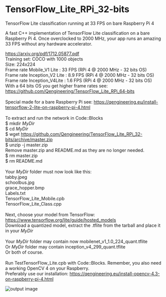 # TensorFlow_Lite_RPi_32-bits
TensorFlow Lite classification running at 33 FPS on bare Raspberry Pi 4

A fast C++ implementation of TensorFlow Lite classification on a bare Raspberry Pi 4.
Once overclocked to 2000 MHz, your app runs an amazing 33 FPS without any hardware accelerator.

https://arxiv.org/pdf/1712.05877.pdf <br/>
Training set: COCO with 1000 objects<br/>
Size: 224x224 <br/>
Frame rate Mobile_V1 Lite : 33 FPS (RPi 4 @ 2000 MHz - 32 bits OS) <br/>
Frame rate Inception_V2 Lite : 8.9 FPS (RPi 4 @ 2000 MHz - 32 bits OS) <br/>
Frame rate Inception_V4Lite : 1.6 FPS (RPi 4 @ 2000 MHz - 32 bits OS) <br/>
With a 64 bits OS you get higher frame rates see: https://github.com/Qengineering/TensorFlow_Lite_RPi_64-bits <br/>
<br/>
Special made for a bare Raspberry Pi see: https://qengineering.eu/install-tensorflow-2-lite-on-raspberry-pi-4.html <br/>
<br/>
To extract and run the network in Code::Blocks <br/>
$ mkdir *MyDir* <br/>
$ cd *MyDir* <br/>
$ wget https://github.com/Qengineering/TensorFlow_Lite_RPi_32-bits/archive/master.zip <br/>
$ unzip -j master.zip <br/>
Remove master.zip and README.md as they are no longer needed. <br/> 
$ rm master.zip <br/>
$ rm README.md <br/> <br/>
Your *MyDir* folder must now look like this: <br/> 
tabby.jpeg <br/>
schoolbus.jpg <br/>
grace_hopper.bmp <br/>
Labels.txt <br/>
TensorFlow_Lite_Mobile.cpb <br/>
TensorFlow_Lite_Class.cpp<br/>
 <br/>
Next, choose your model from TensorFlow: https://www.tensorflow.org/lite/guide/hosted_models <br/> 
Download a quantized model, extract the .tflite from the tarball and place it in your *MyDir* <br/> <br/>
Your *MyDir* folder may contain now mobilenet_v1_1.0_224_quant.tflite <br/>
Or *MyDir* folder may contain inception_v4_299_quant.tflite <br/>
Or both of course. <br/> <br/>
Run TestTensorFlow_Lite.cpb with Code::Blocks. Remember, you also need a working OpenCV 4 on your Raspberry. <br/>
Preferably use our installation: https://qengineering.eu/install-opencv-4.3-on-raspberry-pi-4.html <br/>

![output image]( https://qengineering.eu/images/James_17.jpg )
